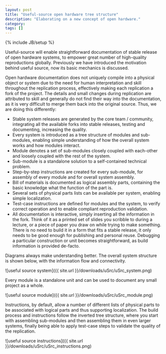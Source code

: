```yaml
---
layout: post
title: "Useful-source open hardware tree structure"
description: "Elaborating on a new concept of open hardware."
category: 
tags: []
---
```

{% include JB/setup %}

Useful-source will enable straightforward documentation of stable release of open hardware systems, to empower great number of high-quality reproductions globally. Previously we have introduced the motivation behind useful source, now its basic mechanics is discussed.

Open hardware documentation does not uniquely compile into a physical object or system due to the need for human interpretation and skill throughout the replication process, effectively making each replication a fork of the project. The details and small changes during replication are attributed to skill and generally do not find their way into the documentation, as it is very difficult to merge them back into the original source. Thus, we are doing this differently:

* Stable system releases are generated by the core team / community, integrating all the available forks into stable releases, testing and documenting, increasing the quality.
* Every system is introduced as a tree structure of modules and sub-modules, enabling simple understanding of how the overall system works and how modules interact.
* Module denotes a set of sub-modules closely coupled with each-other and loosely coupled with the rest of the system.
* Sub-module is a standalone solution to a self-contained technical problem.
* Step-by-step instructions are created for every sub-module, for assembly of every module and for overall system assembly.
* Bill of materials is documented as logical assembly parts, containing the basic knowledge what the function of the part is.
* Several sets of physical parts lists can be available per system, enabling simple localization.
* Test-case instructions are defined for modules and the system, to verify correct operation and to enable compliant reproduction validation.
* All documentation is interactive, simply inserting all the information in the fork. Think of it as a printed set of slides you scribble to during a lecture, or a piece of paper you draw on while trying to make something. There is no need to build it in a form that fits a stable release, it only needs to be good enough for publishing and personal reuse. Debugging a particular construction or unit becomes straightforward, as build information is provided de-facto.
 
 Diagrams always make understanding better. The overall system structure is shown below, with the information flow and connectivity.
 
 ![useful source system]({{ site.url }}/downloads/uSrc/uSrc_system.png)
 
 Every module is a standalone unit and can be used to document any small project as a whole.
 
 ![useful source module]({{ site.url }}/downloads/uSrc/uSrc_module.png)
 
Instructions, by default, allow a number of different lists of physical parts to be associated with logical parts and thus supporting localization. The build process and instructions follow the inverted tree structure, where you start with assembling sub-modules and then assembling them in even larger systems, finally being able to apply test-case steps to validate the quality of the replication.
 
 ![useful source instructions]({{ site.url }}/downloads/uSrc/uSrc_instructions.png)
